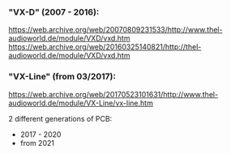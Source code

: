 ### "VX-D" (2007 - 2016):  
https://web.archive.org/web/20070809231533/http://www.thel-audioworld.de/module/VXD/vxd.htm  
https://web.archive.org/web/20160325140821/http://thel-audioworld.de/module/VXD/vxd.htm  
### "VX-Line" (from 03/2017):  
https://web.archive.org/web/20170523101631/http://www.thel-audioworld.de/module/VX-Line/vx-line.htm  
  
2 different generations of PCB:  
* 2017 - 2020
* from 2021
